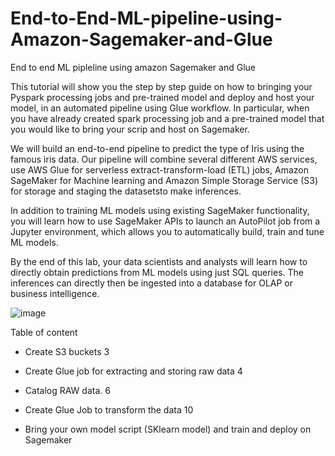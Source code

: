 # End-to-End-ML-pipeline-using-Amazon-Sagemaker-and-Glue
End to end ML pipleline using amazon Sagemaker and Glue

This tutorial will show you the step by step guide on how to bringing your Pyspark processing jobs and pre-trained model and deploy and host your model, in an automated pipeline using Glue workflow. In particular, when you have already created spark processing job and a pre-trained model that you would like to bring your scrip and host on Sagemaker.

We will build an end-to-end pipeline to predict the type of Iris using the famous iris data. Our pipeline will combine several different AWS services, use AWS Glue for serverless extract-transform-load (ETL) jobs, Amazon SageMaker for Machine learning and Amazon Simple Storage Service (S3) for storage and staging the datasetsto make inferences.

In addition to training ML models using existing SageMaker functionality, you will learn how to use SageMaker APIs to launch an AutoPilot job from a Jupyter environment, which allows you to automatically build, train and tune ML models.

By the end of this lab, your data scientists and analysts will learn how to directly obtain predictions from ML models using just SQL queries. The inferences can directly then be ingested into a database for OLAP or business intelligence.

![image](https://user-images.githubusercontent.com/9032900/109739694-1bab3400-7c1e-11eb-96bf-160228bf505f.png)

Table of content
- Create S3 buckets 3

- Create Glue job for extracting and storing raw data 4

- Catalog RAW data. 6

- Create Glue Job to transform the data 10

- Bring your own model script (SKlearn model) and train and deploy on Sagemaker
